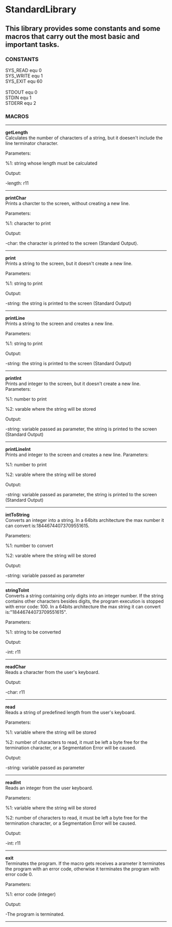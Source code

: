 <h1>StandardLibrary</h1>

<h2>This library provides some constants and some macros that carry out the most basic and important tasks.</h2>

<h3>CONSTANTS</h3>
SYS_READ    equ 0 <br>
SYS_WRITE   equ 1 <br>
SYS_EXIT    equ 60 <br>
<br>
STDOUT      equ 0 <br>
STDIN       equ 1 <br>
STDERR      equ 2 <br>

<h3>MACROS</h3>
<hr>
<b>getLength</b>  <br>
Calculates the number of characters of a string, but it doesen't include the line terminator character.

Parameters:

%1: string whose length must be calculated

Output:

-length: r11

<hr>
<b>printChar</b> <br>
Prints a charcter to the screen, without creating a new line.

Parameters:

%1: character to print

Output:

-char: the character is printed to the screen (Standard Output).

<hr>
<b>print</b> <br>
Prints a string to the screen, but it doesn't create a new line.

Parameters:

%1: string to print

Output:

-string: the string is printed to the screen (Standard Output)

<hr>
<b>printLine</b> <br>
Prints a string to the screen and creates a new line.

Parameters:

%1: string to print

Output:

-string: the string is printed to the screen (Standard Output)

<hr>
<b>printInt</b> <br>
Prints and integer to the screen, but it doesn't create a new line.
Parameters:

%1: number to print

%2: varable where the string will be stored

Output:

-string: variable passed as parameter, the string is printed to the screen (Standard Output)

<hr>
<b>printLineInt</b> <br>
Prints and integer to the screen and creates a new line.
Parameters:

%1: number to print

%2: varable where the string will be stored

Output:

-string: variable passed as parameter, the string is printed to the screen (Standard Output)

<hr>
<b>intToString</b> <br>
Converts an integer into a string.
In a 64bits architecture the max number it can convert is:18446744073709551615.

Parameters:

%1: number to convert

%2: varable where the string will be stored

Output:

-string: variable passed as parameter

<hr>
<b>stringToInt</b> <br>
Converts a string containing only digits into an integer number.
If the string contains other characters besides digits, the program execution
is stopped with error code: 100.
In a 64bits architecture the max string it can convert is:"18446744073709551615".

Parameters:

%1: string to be converted

Output:

-int: r11

<hr>
<b>readChar</b> <br>
Reads a character from the user's keyboard.

Output:

-char: r11

<hr>
<b>read</b> <br>
Reads a string of predefined length from the user's keyboard.

Parameters:

%1: variable where the string will be stored

%2: number of characters to read, it must be left a byte free for the termination character,
    or a Segmentation Error will be caused.

Output:

-string: variable passed as parameter

<hr>
<b>readInt</b> <br>
Reads an integer from the user keyboard.

Parameters:

%1: variable where the string will be stored

%2: number of characters to read, it must be left a byte free for the termination character,
    or a Segmentation Error will be caused.

Output:

-int: r11

<hr>
<b>exit</b> <br>
Terminates the program.
If the macro gets receives a arameter it terminates the program with an error code, otherwise it terminates the
program with error code 0.

Parameters:

%1: error code (integer)

Output:

-The program is terminated. 

<hr>